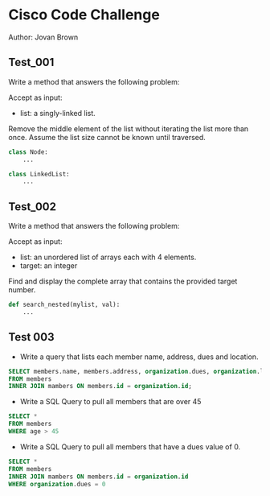 # Cisco Code Challenge

Author: Jovan Brown

## Test_001

Write a method that answers the following problem:

Accept as input:
- list: a singly-linked list.

Remove the middle element of the list without iterating the list more than once.  Assume the list size cannot be known until traversed.


```python
class Node:
    ...

class LinkedList:
    ...
```

## Test_002

Write a method that answers the following problem:

Accept as input:
- list: an unordered list of arrays each with 4 elements.
- target: an integer

Find and display the complete array that contains the provided target number. 


```python
def search_nested(mylist, val):
    ...
```

## Test 003
- Write a query that lists each member name, address, dues and location.
```sql
SELECT members.name, members.address, organization.dues, organization.location
FROM members
INNER JOIN mambers ON members.id = organization.id;
```
- Write a SQL Query to pull all members that are over 45
```sql
SELECT *
FROM members
WHERE age > 45
```
- Write a SQL Query to pull all members that have a dues value of 0.
```sql
SELECT *
FROM members
INNER JOIN mambers ON members.id = organization.id
WHERE organization.dues = 0
```